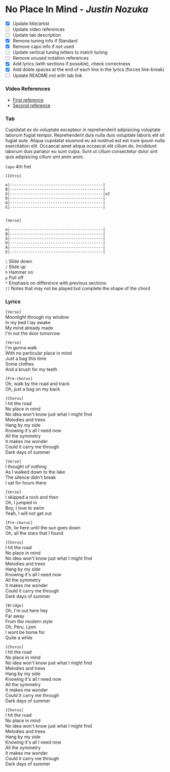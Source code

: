 # No Place In Mind - _Justin Nozuka_

- [x] Update title/artist
- [ ] Update video references
- [ ] Update tab description
- [x] Remove tuning info if Standard
- [x] Remove capo info if not used
- [ ] Update vertical tuning letters to match tuning
- [ ] Remove unused notation references
- [x] Add lyrics (with sections if possible), check correctness
- [x] Add doble spaces at the end of each line in the lyrics (forces line-break)
- [ ] Update README.md with tab link

### Video References

- [First reference](https://first-reference.com)
- [Second reference](https://second-reference.com)

### Tab

Cupidatat ex do voluptate excepteur in reprehenderit adipisicing voluptate laborum fugiat tempor. Reprehenderit duis nulla duis voluptate laboris elit sit fugiat aute. Aliqua cupidatat eiusmod eu ad nostrud est est irure ipsum nulla exercitation elit. Occaecat amet aliqua occaecat elit cillum do. Incididunt laborum duis pariatur eu sunt culpa. Sunt ut cillum consectetur dolor sint quis adipisicing cillum sint anim anim.

`Capo` 4th fret

```
[Intro]

e|-----------------------------------------|
B|-----------------------------------------|
G|-----------------------------------------|x2
D|-----------------------------------------|
A|-----------------------------------------|
E|-----------------------------------------|


[Verse]

e|-----------------------------------------|
B|-----------------------------------------|
G|-----------------------------------------|
D|-----------------------------------------|
A|-----------------------------------------|
E|-----------------------------------------|
```

`\` Slide down  
`/` Slide up  
`h` Hammer on  
`p` Pull off  
`*` Emphasis on difference with previous sections  
`()` Notes that may not be played but complete the shape of the chord  

### Lyrics

`[Verse]`  
Moonlight through my window  
In my bed I lay awake  
My mind already made  
I'm out the door tomorrow  

`[Verse]`  
I'm gonna walk  
With no particular place in mind  
Just a bag this time  
Some clothes  
And a brush for my teeth  

`[Pre-chorus]`  
Oh, walk by the road and track  
Oh, just a bag on my back  

`[Chorus]`  
I hit the road  
No place in mind  
No idea won't know just what I might find  
Melodies and trees  
Hang by my side  
Knowing it's all I need now  
All the symmetry  
It makes me wonder  
Could it carry me through  
Dark days of summer  

`[Verse]`  
I thought of nothing  
As I walked down to the lake  
The silence didn't break  
I sat for hours there  

`[Verse]`  
I skipped a rock and then  
Oh, I jumped in  
Boy, I love to swim  
Yeah, I will not get out  

`[Pre-chorus]`  
Oh, lie here until the sun goes down  
Oh, all the stars that I found  

`[Chorus]`  
I hit the road  
No place in mind  
No idea won't know just what I might find  
Melodies and trees  
Hang by my side  
Knowing it's all I need now  
All the symmetry  
It makes me wonder  
Could it carry me through  
Dark days of summer  

`[Bridge]`  
Oh, I'm out here hey  
Far away  
From the modern style  
Oh, Peru, Lyon  
I wont be home for  
Quite a while  

`[Chorus]`  
I hit the road  
No place in mind  
No idea won't know just what I might find  
Melodies and trees  
Hang by my side  
Knowing it's all I need now  
All the symmetry  
It makes me wonder  
Could it carry me through  
Dark days of summer  

`[Chorus]`  
I hit the road  
No place in mind  
No idea won't know just what I might find  
Melodies and trees  
Hang by my side  
Knowing it's all I need now  
All the symmetry  
It makes me wonder  
Could it carry me through  
Dark days of summer  
